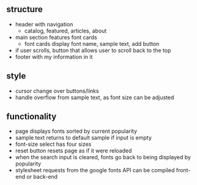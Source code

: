 ## structure
- header with navigation
  - catalog, featured, articles, about
- main section features font cards
  - font cards display font name, sample text, add button
- if user scrolls, button that allows user to scroll back to the top
- footer with my information in it

## style
- cursor change over buttons/links
- handle overflow from sample text, as font size can be adjusted

## functionality
- page displays fonts sorted by current popularity
- sample text returns to default sample if input is empty
- font-size select has four sizes
- reset button resets page as if it were reloaded
- when the search input is cleared, fonts go back to being displayed by popularity
- stylesheet requests from the google fonts API can be compiled front-end or back-end